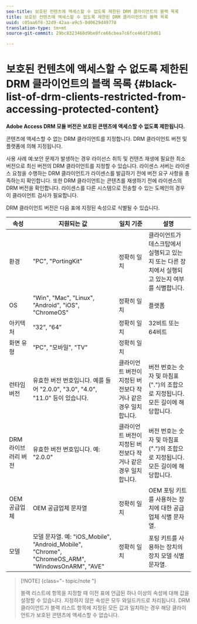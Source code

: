 ```yaml
---
seo-title: 보호된 컨텐츠에 액세스할 수 없도록 제한된 DRM 클라이언트의 블랙 목록
title: 보호된 컨텐츠에 액세스할 수 없도록 제한된 DRM 클라이언트의 블랙 목록
uuid: c05aa6f8-32d9-42aa-a9c5-0d0629d49778
translation-type: tm+mt
source-git-commit: 29bc8323460d9be0fce66cbea7c6fce46df20d61

---
```



# 보호된 컨텐츠에 액세스할 수 없도록 제한된 DRM 클라이언트의 블랙 목록 {#black-list-of-drm-clients-restricted-from-accessing-protected-content}

**Adobe Access DRM 모듈 버전은 보호된 콘텐츠에 액세스할 수 없도록 제한됩니다.**

콘텐츠에 액세스할 수 없는 DRM 클라이언트를 지정합니다. DRM 클라이언트 버전 및 플랫폼에 의해 지정됩니다.

사용 사례 예:보안 문제가 발생하는 경우 라이선스 취득 및 컨텐츠 재생에 필요한 최소 버전으로 최신 버전의 DRM 클라이언트를 지정할 수 있습니다. 라이센스 서버는 라이센스 요청을 수행하는 DRM 클라이언트가 라이센스를 발급하기 전에 버전 요구 사항을 충족하는지 확인합니다. 또한 DRM 클라이언트는 콘텐츠를 재생하기 전에 라이센스의 DRM 버전을 확인합니다. 라이센스를 다른 시스템으로 전송할 수 있는 도메인의 경우 이 클라이언트 검사가 필요합니다.

DRM 클라이언트 버전은 다음 표에 지정된 속성으로 식별될 수 있습니다.

| **속성** | **지원되는 값** | **일치 기준** | **설명** |
|---|---|---|---|
| 환경 | &quot;PC&quot;, &quot;PortingKit&quot; | 정확히 일치 | 클라이언트가 데스크탑에서 실행되고 있는지 또는 다른 장치에서 실행되고 있는지 여부를 식별합니다. |
| OS | &quot;Win&quot;, &quot;Mac&quot;, &quot;Linux&quot;, &quot;Android&quot;, &quot;iOS&quot;, &quot;ChromeOS&quot; | 정확히 일치 | 플랫폼 |
| 아키텍처 | “32”, “64” | 정확히 일치 | 32비트 또는 64비트 |
| 화면 유형 | &quot;PC&quot;, &quot;모바일&quot;, &quot;TV&quot; | 정확히 일치 |  |
| 런타임 버전 | 유효한 버전 번호입니다. 예를 들어 &quot;2.0.0&quot;, &quot;3.0&quot;, &quot;4.0&quot;, &quot;11.0&quot; 등이 있습니다. | 클라이언트 버전이 지정된 버전보다 작거나 같은 경우 일치합니다. | 버전 번호는 숫자 및 마침표(&quot;.&quot;)의 조합으로 지정됩니다. 모든 길이에 해당합니다. |
| DRM 라이브러리 버전 | 유효한 버전 번호입니다. 예: &quot;2.0.0&quot; | 클라이언트 버전이 지정된 버전보다 작거나 같은 경우 일치합니다. | 버전 번호는 숫자 및 마침표(&quot;.&quot;)의 조합으로 지정됩니다. 모든 길이에 해당합니다. |
| OEM 공급업체 | OEM 공급업체 문자열 | 정확히 일치 | OEM 포팅 키트를 사용하는 장치에 대한 공급업체 식별 문자열. |
| 모델 | 모델 문자열. 예: &quot;iOS_Mobile&quot;, &quot;Android_Mobile&quot;, &quot;Chrome&quot;, &quot;ChromeOS_ARM&quot;, &quot;WindowsOnARM&quot;, &quot;AVE&quot; | 정확히 일치 | 포팅 키트를 사용하는 장치의 장치 모델 식별 문자열. |

>[!NOTE] {class=&quot;- topic/note &quot;}
>
>블랙 리스트에 항목을 지정할 때 이전 표에 언급된 하나 이상의 속성에 대해 값을 설정할 수 있습니다. 지정하지 않은 속성은 모두 와일드카드로 처리됩니다. DRM 클라이언트가 블랙 리스트 항목에 지정된 모든 값과 일치하는 경우 해당 클라이언트가 보호된 콘텐츠에 액세스할 수 없습니다.

